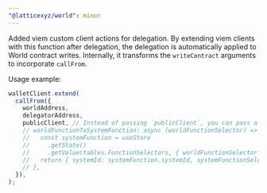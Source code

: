 ```yaml
---
"@latticexyz/world": minor
---
```


Added viem custom client actions for delegation. By extending viem clients with this function after delegation, the delegation is automatically applied to World contract writes. Internally, it transforms the `writeContract` arguments to incorporate `callFrom`.

Usage example:

```ts
walletClient.extend(
  callFrom({
    worldAddress,
    delegatorAddress,
    publicClient, // Instead of passing `publicClient`, you can pass a function like below for more control.
    // worldFunctionToSystemFunction: async (worldFunctionSelector) => {
    //   const systemFunction = useStore
    //     .getState()
    //     .getValue(tables.FunctionSelectors, { worldFunctionSelector })!;
    //   return { systemId: systemFunction.systemId, systemFunctionSelector: systemFunction.systemFunctionSelector };
    // },
  }),
);
```
